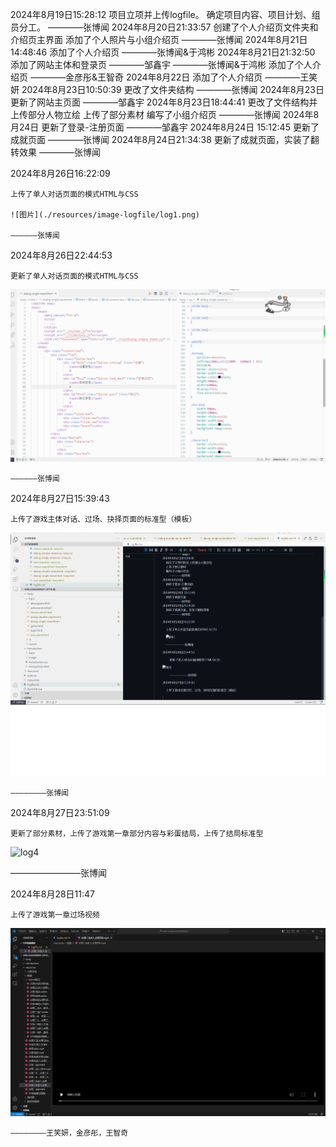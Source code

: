 2024年8月19日15:28:12
    项目立项并上传logfile。
    确定项目内容、项目计划、组员分工。
        ————张博闻
2024年8月20日21:33:57
    创建了个人介绍页文件夹和介绍页主界面
    添加了个人照片与小组介绍页
        ————张博闻
2024年8月21日14:48:46
    添加了个人介绍页
        ————张博闻&于鸿彬
2024年8月21日21:32:50
   添加了网站主体和登录页
       ————邹鑫宇
        ————张博闻&于鸿彬
    添加了个人介绍页
        ————金彦彤&王智奇
2024年8月22日
    添加了个人介绍页
        ————王笑妍
2024年8月23日10:50:39
    更改了文件夹结构
        ————张博闻
2024年8月23日
   更新了网站主页面
        ————邹鑫宇
2024年8月23日18:44:41
    更改了文件结构并上传部分人物立绘
    上传了部分素材
    编写了小组介绍页
        ————张博闻
2024年8月24日
    更新了登录-注册页面
        ————邹鑫宇
2024年8月24日 15:12:45
    更新了成就页面
        ————张博闻
2024年8月24日21:34:38
    更新了成就页面，实装了翻转效果
        ————张博闻

2024年8月26日16:22:09

    上传了单人对话页面的模式HTML与CSS

    ![图片](./resources/image-logfile/log1.png)

    ——————张博闻

2024年8月26日22:44:53

    更新了单人对话页面的模式HTML与CSS

![图片](./resources/image-logfile/log2.png)

    ——————张博闻

2024年8月27日15:39:43

    上传了游戏主体对话、过场、抉择页面的标准型（模板）

![图片](resources/image-logfile/log3.png)

    ————————张博闻

2024年8月27日23:51:09

    更新了部分素材，上传了游戏第一章部分内容与彩蛋结局，上传了结局标准型

![log4]()

   ————————张博闻

2024年8月28日11:47

    上传了游戏第一章过场视频

![图片](resources/image-logfile/log5.png)

    ————————王笑妍，金彦彤，王智奇
